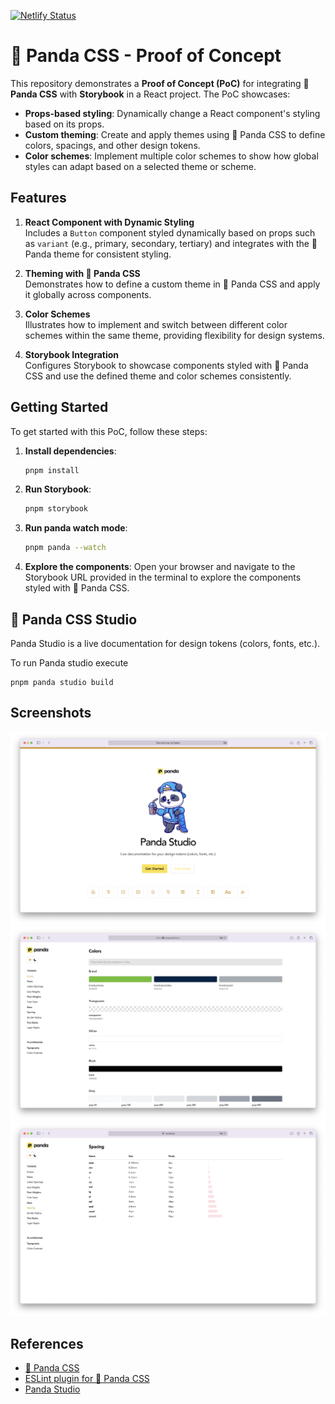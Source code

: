 [![Netlify Status](https://api.netlify.com/api/v1/badges/7d836e3e-c4fa-460d-8559-f056f122332e/deploy-status)](https://app.netlify.com/projects/beamish-mermaid-bc400e/deploys)

# 🐼 Panda CSS - Proof of Concept

This repository demonstrates a **Proof of Concept (PoC)** for integrating **🐼 Panda CSS** with **Storybook** in a React project. The PoC showcases:

- **Props-based styling**: Dynamically change a React component's styling based on its props.
- **Custom theming**: Create and apply themes using 🐼 Panda CSS to define colors, spacings, and other design tokens.
- **Color schemes**: Implement multiple color schemes to show how global styles can adapt based on a selected theme or scheme.

## Features

1. **React Component with Dynamic Styling**  
   Includes a `Button` component styled dynamically based on props such as `variant` (e.g., primary, secondary, tertiary) and integrates with the 🐼 Panda theme for consistent styling.

2. **Theming with 🐼 Panda CSS**  
   Demonstrates how to define a custom theme in 🐼 Panda CSS and apply it globally across components.

3. **Color Schemes**  
   Illustrates how to implement and switch between different color schemes within the same theme, providing flexibility for design systems.

4. **Storybook Integration**  
   Configures Storybook to showcase components styled with 🐼 Panda CSS and use the defined theme and color schemes consistently.

## Getting Started

To get started with this PoC, follow these steps:

1. **Install dependencies**:

   ```bash
   pnpm install
   ```

2. **Run Storybook**:

   ```bash
   pnpm storybook
   ```

3. **Run panda watch mode**:

   ```bash
   pnpm panda --watch
   ```

4. **Explore the components**:
   Open your browser and navigate to the Storybook URL provided in the terminal to explore the components styled with 🐼 Panda CSS.

## 🐼 Panda CSS Studio

Panda Studio is a live documentation for design tokens (colors, fonts, etc.).

To run Panda studio execute
```
pnpm panda studio build
```

## Screenshots

![Panda CSS Welcome screen](./public/images/panda-studio-welcome.png)
![Panda CSS colors](./public/images/panda-studio-colors.png)
![Panda CSS spacings](./public/images/panda-studio-spacings.png)

## References

- [🐼 Panda CSS](https://panda-css.com/)
- [ESLint plugin for 🐼 Panda CSS](https://github.com/chakra-ui/eslint-plugin-panda)
- [Panda Studio](https://www.npmjs.com/package/@pandacss/studio)